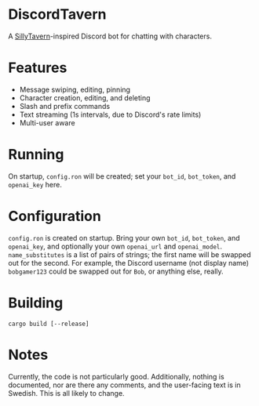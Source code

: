 # DiscordTavern

A [SillyTavern](https://github.com/SillyTavern/SillyTavern)-inspired Discord bot for chatting with characters.

# Features

- Message swiping, editing, pinning
- Character creation, editing, and deleting
- Slash and prefix commands
- Text streaming (1s intervals, due to Discord's rate limits)
- Multi-user aware

# Running

On startup, `config.ron` will be created; set your `bot_id`, `bot_token`, and `openai_key` here. 

# Configuration

`config.ron` is created on startup. Bring your own `bot_id`, `bot_token`, and `openai_key`, and optionally your own `openai_url` and `openai_model`. `name_substitutes` is a list of pairs of strings; the first name will be swapped out for the second. For example, the Discord username (not display name) `bobgamer123` could be swapped out for `Bob`, or anything else, really.

# Building

`cargo build [--release]`

# Notes

Currently, the code is not particularly good. Additionally, nothing is documented, nor are there any comments, and the user-facing text is in Swedish. This is all likely to change.
